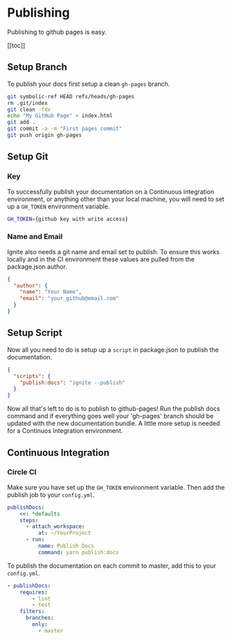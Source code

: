 # Publishing

Publishing to github pages is easy.

[[toc]]

## Setup Branch

To publish your docs first setup a clean `gh-pages` branch.

```bash
git symbolic-ref HEAD refs/heads/gh-pages
rm .git/index
git clean -fdx
echo "My GitHub Page" > index.html
git add .
git commit -a -m "First pages commit"
git push origin gh-pages
```

## Setup Git

### Key

To successfully publish your documentation on a Continuous integration environment, or anything other than your local machine, you will need to set up a `GH_TOKEN` environment variable.

```bash
GH_TOKEN={github key with write access}
```

### Name and Email

Ignite also needs a git name and email set to publish. To ensure this works locally and in the CI environment these values are pulled from the package.json author.

```json
{
  "author": {
    "name": "Your Name",
    "email": "your_github@email.com"
  }
}
```

## Setup Script

Now all you need to do is setup up a `script` in package.json to publish the documentation.

```json
{
  "scripts": {
    "publish:docs": "ignite --publish"
  }
}
```

Now all that's left to do is to publish to github-pages! Run the publish docs command and if everything goes well your 'gh-pages' branch should be updated with the new documentation bundle. A little more setup is needed for a Continuos Integration environment.

## Continuous Integration

### Circle CI

Make sure you have set up the `GH_TOKEN` environment variable. Then add the publish job to your `config.yml`.

```yaml
publishDocs:
    <<: *defaults
    steps:
      - attach_workspace:
          at: ~/YourProject
      - run:
          name: Publish Docs
          command: yarn publish:docs
```

To publish the documentation on each commit to master, add this to your `config.yml`.

```yaml
- publishDocs:
    requires:
        - lint
        - test
    filters:
      branches:
        only:
          - master
```

